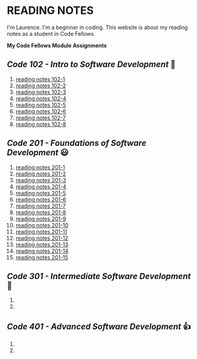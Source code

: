 # **READING NOTES**

I'm Laurence. I'm a beginner in coding.  This website is about my reading notes as a student in Code Fellows.

**My Code Fellows Module Assignments**

## **_Code 102 - Intro to Software Development_** :running:

1. [reading notes 102-1](102/reading-notes-102-1.md)
2. [reading notes 102-2](102/reading-notes-102-2.md)
3. [reading notes 102-3](102/reading-notes-102-3.md)
4. [reading notes 102-4](102/reading-notes-102-4.md)
5. [reading notes 102-5](102/reading-notes-102-5.md)
6. [reading notes 102-6](102/reading-notes-102-6.md)
7. [reading notes 102-7](102/reading-notes-102-7.md)
8. [reading notes 102-8](102/reading-notes-102-8.md)

## **_Code 201 - Foundations of Software Development_** :smiley:

1. [reading notes 201-1](201/class-01.md)
2. [reading notes 201-2](201/class-02.md)
3. [reading notes 201-3](201/class-0316.md)
4. [reading notes 201-4](201/class-04.md)
5. [reading notes 201-5](201/class-05.md)
6. [reading notes 201-6](201/class-06.md)
7. [reading notes 201-7](201/class-07.md)
8. [reading notes 201-8](201/class-08.md)
9. [reading notes 201-9](201/class-09.md)
10. [reading notes 201-10](201/class-10.md)
11. [reading notes 201-11](201/class-11.md)
12. [reading notes 201-12](201/class-12.md)
13. [reading notes 201-13](201/class-13.md)
14. [reading notes 201-14](201/class-14.md)
15. [reading notes 201-15](201/class-15.md)

## **_Code 301 - Intermediate Software Development_** :hear_no_evil:

1.
2.

## **_Code 401 - Advanced Software Development_** :+1:

1.
2.

